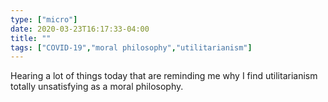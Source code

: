 ```yaml
---
type: ["micro"]
date: 2020-03-23T16:17:33-04:00
title: ""
tags: ["COVID-19","moral philosophy","utilitarianism"]
---
```

Hearing a lot of things today that are reminding me why I find utilitarianism totally unsatisfying as a moral philosophy.

